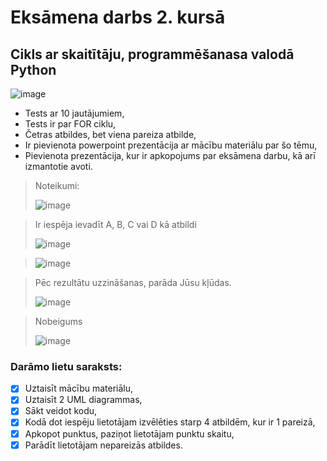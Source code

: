 # Eksāmena darbs 2. kursā
## Cikls ar skaitītāju, programmēšanasa valodā Python

![image](https://github.com/ViktorijaAdolfi/ViktorijaAdolfi-Eksamena-darbs-Viktorija-Adolfi-2PT/assets/165994061/1a4193cf-9561-4d5e-8dac-25160ab2f417)

* Tests ar 10 jautājumiem,
* Tests ir par FOR ciklu,
* Četras atbildes, bet viena pareiza atbilde,
* Ir pievienota powerpoint prezentācija ar mācību materiālu par šo tēmu,
* Pievienota prezentācija, kur ir apkopojums par eksāmena darbu, kā arī izmantotie avoti.

> Noteikumi:
> 
> ![image](https://github.com/ViktorijaAdolfi/ViktorijaAdolfi-Eksamena-darbs-Viktorija-Adolfi-2PT/assets/165994061/dba65a42-2ecf-4867-904a-f26b23345b63)

> Ir iespēja ievadīt A, B, C vai D kā atbildi
> 
> ![image](https://github.com/ViktorijaAdolfi/ViktorijaAdolfi-Eksamena-darbs-Viktorija-Adolfi-2PT/assets/165994061/6f49eda6-1e42-44ae-8d29-6afb0ee597ff)

> ![image](https://github.com/ViktorijaAdolfi/ViktorijaAdolfi-Eksamena-darbs-Viktorija-Adolfi-2PT/assets/165994061/1f35a3b7-eb9d-4e39-89a1-489a8bbc7b9a)

> Pēc rezultātu uzzināšanas, parāda Jūsu kļūdas.
> 
> ![image](https://github.com/ViktorijaAdolfi/ViktorijaAdolfi-Eksamena-darbs-Viktorija-Adolfi-2PT/assets/165994061/8d8b79ac-b1b1-4e2f-871a-14fac8b583c8)

> Nobeigums
> 
> ![image](https://github.com/ViktorijaAdolfi/ViktorijaAdolfi-Eksamena-darbs-Viktorija-Adolfi-2PT/assets/165994061/15d4b971-7781-4277-b7a3-d6da1a2283d5)

### Darāmo lietu saraksts: 
- [X] Uztaisīt mācību materiālu,
- [x] Uztaisīt 2 UML diagrammas,
- [x] Sākt veidot kodu,
- [x] Kodā dot iespēju lietotājam izvēlēties starp 4 atbildēm, kur ir 1 pareizā,
- [x] Apkopot punktus, paziņot lietotājam punktu skaitu,
- [x] Parādīt lietotājam nepareizās atbildes.
